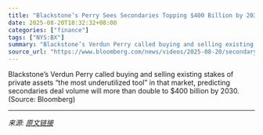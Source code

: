 ```yaml
---
title: "Blackstone’s Perry Sees Secondaries Topping $400 Billion by 2030"
date: 2025-08-20T18:32:32+08:00
categories: ["finance"]
tags: ["NYS:BX"]
summary: "Blackstone’s Verdun Perry called buying and selling existing stakes of private assets “the most underutilized tool” in that market, predicting secondaries deal volume will more than double to $400 bil"
source_url: "https://www.bloomberg.com/news/videos/2025-08-20/secondary-deal-volume-is-rising-perry-says-video"
---
```


Blackstone’s Verdun Perry called buying and selling existing stakes of private assets “the most underutilized tool” in that market, predicting secondaries deal volume will more than double to $400 billion by 2030. (Source: Bloomberg)

---

*来源: [原文链接](https://www.bloomberg.com/news/videos/2025-08-20/secondary-deal-volume-is-rising-perry-says-video)*
